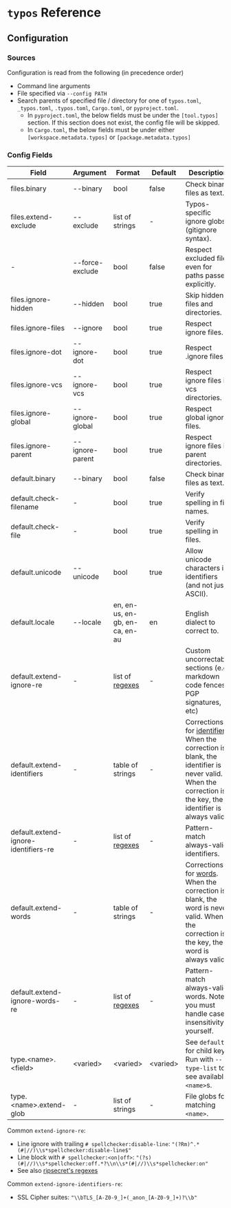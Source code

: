 # `typos` Reference

## Configuration

### Sources

Configuration is read from the following (in precedence order)

- Command line arguments
- File specified via `--config PATH`
- Search parents of specified file / directory for one of `typos.toml`, `_typos.toml`, `.typos.toml`, `Cargo.toml`, or `pyproject.toml`.
  - In `pyproject.toml`, the below fields must be under the `[tool.typos]` section. If this section does not
    exist, the config file will be skipped.
  - In `Cargo.toml`, the below fields must be under either `[workspace.metadata.typos]` or `[package.metadata.typos]`

### Config Fields

| Field                  | Argument          | Format | Default | Description |
|------------------------|-------------------|--------|---------|-------------|
| files.binary           | --binary          | bool   | false   | Check binary files as text. |
| files.extend-exclude   | --exclude         | list of strings | \- | Typos-specific ignore globs (gitignore syntax). |
| \-                     | --force-exclude   | bool   | false   | Respect excluded files even for paths passed explicitly. |
| files.ignore-hidden    | --hidden          | bool   | true    | Skip hidden files and directories. |
| files.ignore-files     | --ignore          | bool   | true    | Respect ignore files. |
| files.ignore-dot       | --ignore-dot      | bool   | true    | Respect .ignore files. |
| files.ignore-vcs       | --ignore-vcs      | bool   | true    | Respect ignore files in vcs directories. |
| files.ignore-global    | --ignore-global   | bool   | true    | Respect global ignore files. |
| files.ignore-parent    | --ignore-parent   | bool   | true    | Respect ignore files in parent directories. |
| default.binary         | --binary          | bool   | false   | Check binary files as text. |
| default.check-filename | \-                | bool   | true    | Verify spelling in file names. |
| default.check-file     | \-                | bool   | true    | Verify spelling in files. |
| default.unicode        | --unicode         | bool   | true    | Allow unicode characters in identifiers (and not just ASCII). |
| default.locale         | --locale          | en, en-us, en-gb, en-ca, en-au | en | English dialect to correct to. |
| default.extend-ignore-re   | \-            | list of [regexes](https://docs.rs/regex/latest/regex/index.html#syntax) | \- | Custom uncorrectable sections (e.g. markdown code fences, PGP signatures, etc) |
| default.extend-identifiers | \-            | table of strings | \- | Corrections for [identifiers](./design.md#identifiers-and-words). When the correction is blank, the identifier is never valid. When the correction is the key, the identifier is always valid. |
| default.extend-ignore-identifiers-re | \-  | list of [regexes](https://docs.rs/regex/latest/regex/index.html#syntax) | \- | Pattern-match always-valid identifiers. |
| default.extend-words       | \-            | table of strings | \- | Corrections for [words](./design.md#identifiers-and-words). When the correction is blank, the word is never valid. When the correction is the key, the word is always valid. |
| default.extend-ignore-words-re | \-        | list of [regexes](https://docs.rs/regex/latest/regex/index.html#syntax) | \- | Pattern-match always-valid words.  Note: you must handle case insensitivity yourself. |
| type.\<name>.\<field>      | \<varied>     | \<varied> | \<varied> | See `default.` for child keys.  Run with `--type-list` to see available `<name>`s. |
| type.\<name>.extend-glob   | \-            | list of strings | \- | File globs for matching `<name>`. |

Common `extend-ignore-re`:
- Line ignore with trailing `# spellchecker:disable-line`: `"(?Rm)^.*(#|//)\\s*spellchecker:disable-line$"`
- Line block with `# spellchecker:<on|off>`: `"(?s)(#|//)\\s*spellchecker:off.*?\\n\\s*(#|//)\\s*spellchecker:on"`
- See also [ripsecret's regexes](https://github.com/sirwart/ripsecrets/blob/main/src/lib.rs)

Common `extend-ignore-identifiers-re`:
- SSL Cipher suites: `"\\bTLS_[A-Z0-9_]+(_anon_[A-Z0-9_]+)?\\b"`
